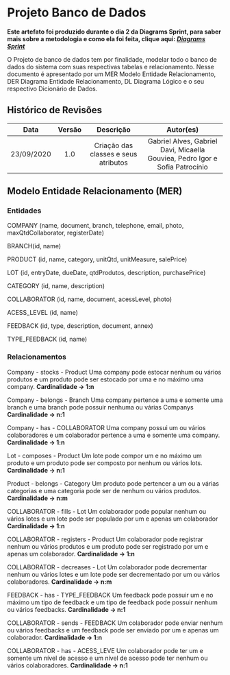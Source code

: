 # Projeto Banco de Dados
**Este artefato foi produzido durante o dia 2 da Diagrams Sprint, para saber mais sobre a metodologia e como ela foi feita, clique aqui: _[Diagrams Sprint](Modeling/Diagrams/Diagrams.md)_**

O Projeto de banco de dados tem por finalidade, modelar todo o banco de dados do sistema com suas respectivas tabelas e relacionamento. Nesse documento é apresentado por um MER Modelo Entidade Relacionamento, DER Diagrama Entidade Relacionamento, DL Diagrama Lógico e o seu respectivo Dicionário de Dados.

## Histórico de Revisões
| Data | Versão | Descrição | Autor(es) |
|:----:|:------:|:---------:|:---------:|
| 23/09/2020 | 1.0 | Criação das classes e seus atributos | Gabriel Alves, Gabriel Davi, Micaella Gouviea, Pedro Igor e Sofia Patrocínio |

## Modelo Entidade Relacionamento (MER)

### Entidades

COMPANY (name, document, branch, telephone, email, photo, maxQtdCollaborator, registerDate)

BRANCH(id, name)

PRODUCT (id, name, category, unitQtd, unitMeasure, salePrice)

LOT (id, entryDate, dueDate, qtdProdutos, description, purchasePrice)

CATEGORY (id, name, description)

COLLABORATOR (id, name, document, acessLevel, photo)

ACESS_LEVEL (id, name)

FEEDBACK (id, type, description, document, annex)

TYPE_FEEDBACK (id, name)

### Relacionamentos

Company - stocks - Product
Uma company pode estocar nenhum ou vários produtos e um produto pode ser estocado por uma e no máximo uma company.
**Cardinalidade -> 1:n**

Company - belongs - Branch
Uma company pertence a uma e somente uma branch e uma branch pode possuir nenhuma ou várias Companys
**Cardinalidade -> n:1**

Company - has - COLLABORATOR
Uma company possui um ou vários colaboradores e um colaborador pertence a uma e somente uma company.
**Cardinalidade -> 1:n**

Lot - composes - Product
Um lote pode compor um e no máximo um produto e um produto pode ser composto por nenhum ou vários lots.
**Cardinalidade -> n:1**

Product - belongs - Category
Um produto pode pertencer a um ou a várias categorias e uma categoria pode ser de nenhum ou vários produtos.
**Cardinalidade -> n:m**

COLLABORATOR - fills - Lot
Um colaborador pode popular nenhum ou vários lotes e um lote pode ser populado por um e apenas um colaborador
**Cardinalidade -> 1:n**

COLLABORATOR - registers - Product
Um colaborador pode registrar nenhum ou vários produtos e um produto pode ser registrado por um e apenas um colaborador.
**Cardinalidade -> 1:n**

COLLABORATOR - decreases - Lot
Um colaborador pode decrementar nenhum ou vários lotes e um lote pode ser decrementado por um ou vários colaboradores.
**Cardinalidade -> n:m**

FEEDBACK - has - TYPE_FEEDBACK
Um feedback pode possuir um e no máximo um tipo de feedback e um tipo de feedback pode possuir nenhum ou vários feedbacks.
**Cardinalidade -> n:1**

COLLABORATOR - sends - FEEDBACK
Um colaborador pode enviar nenhum ou vários feedbacks e um feedback pode ser enviado por um e apenas um colaborador.
**Cardinalidade -> 1:n**

COLLABORATOR - has - ACESS_LEVE
Um colaborador pode ter um e somente um nível de acesso e um nível de acesso pode ter nenhum ou vários colaboradores.
**Cardinalidade -> n:1**
